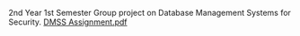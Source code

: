 2nd Year 1st Semester Group project on Database Management Systems for Security.
[DMSS Assignment.pdf](https://github.com/it21023514/it21023514/files/9997310/DMSS_Assignment.pdf)
